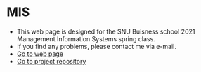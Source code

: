 # MIS
- This web page is designed for the SNU Buisness school 2021 Management Information Systems spring class.
- If you find any problems, please contact me via e-mail.
- [Go to web page](https://100seungho.github.io/MIS/home)
- [Go to project repository](https://github.com/100seungho/MIS)
